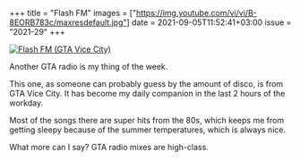 +++
title       = "Flash FM"
images      =  ["https://img.youtube.com/vi/vi/B-8EORB783c/maxresdefault.jpg"]
date        = 2021-09-05T11:52:41+03:00
issue       = "2021-29"
+++

[![Flash FM (GTA Vice City)][image-1]][1]

Another GTA radio is my thing of the week.

This one, as someone can probably guess by the amount of disco, is from GTA Vice City. It has become my daily companion in the last 2 hours of the workday.

Most of the songs there are super hits from the 80s, which keeps me from getting sleepy because of the summer temperatures, which is always nice.

What more can I say? GTA radio mixes are high-class.

[1]:	https://www.youtube.com/watch?v=B-8EORB783c

[image-1]:	https://img.youtube.com/vi/B-8EORB783c/maxresdefault.jpg